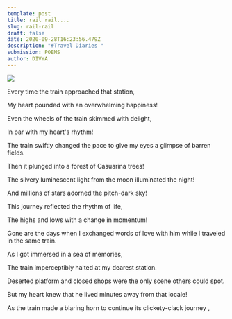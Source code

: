 ```yaml
---
template: post
title: rail rail....
slug: rail-rail
draft: false
date: 2020-09-28T16:23:56.479Z
description: "#Travel Diaries "
submission: POEMS
author: DIVYA
---
```

![](/media/htrzd1601387873.jpg)

Every time the train approached that station,

My heart pounded with an overwhelming happiness!

Even the wheels of the train skimmed with delight,

In par with my heart's rhythm!

The train swiftly changed the pace to give my eyes a glimpse of barren fields.

Then it plunged into a forest of Casuarina trees!

The silvery luminescent light from the moon illuminated the night!

And millions of stars adorned the pitch-dark sky!

This journey reflected the rhythm of life,

The highs and lows with a change in momentum!

Gone are the days when I exchanged words of love with him while I traveled in the same train.

As I got immersed in a sea of memories,

The train imperceptibly halted at my dearest station.

Deserted platform and closed shops were the only scene others could spot.

But my heart knew that he lived minutes away from that locale!

As the train made a blaring horn to continue its clickety-clack journey ,